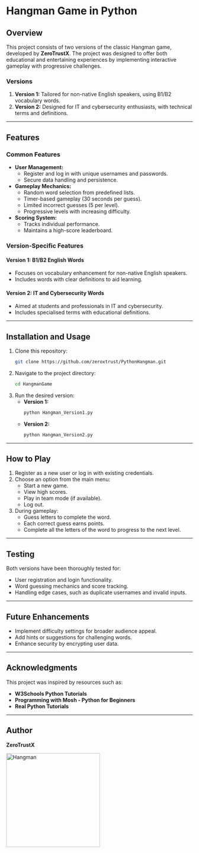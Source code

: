 
# Hangman Game in Python

## Overview

This project consists of two versions of the classic Hangman game, developed by **ZeroTrustX**. The project was designed to offer both educational and entertaining experiences by implementing interactive gameplay with progressive challenges.

### Versions
1. **Version 1:** Tailored for non-native English speakers, using B1/B2 vocabulary words.
2. **Version 2:** Designed for IT and cybersecurity enthusiasts, with technical terms and definitions.

---

## Features

### Common Features
- **User Management:**
  - Register and log in with unique usernames and passwords.
  - Secure data handling and persistence.
- **Gameplay Mechanics:**
  - Random word selection from predefined lists.
  - Timer-based gameplay (30 seconds per guess).
  - Limited incorrect guesses (5 per level).
  - Progressive levels with increasing difficulty.
- **Scoring System:**
  - Tracks individual performance.
  - Maintains a high-score leaderboard.

### Version-Specific Features
#### Version 1: B1/B2 English Words
- Focuses on vocabulary enhancement for non-native English speakers.
- Includes words with clear definitions to aid learning.

#### Version 2: IT and Cybersecurity Words
- Aimed at students and professionals in IT and cybersecurity.
- Includes specialised terms with educational definitions.

---

## Installation and Usage

1. Clone this repository:
   ```bash
   git clone https://github.com/zeroxtrust/PythonHangman.git
   ```
2. Navigate to the project directory:
   ```bash
   cd HangmanGame
   ```
3. Run the desired version:
   - **Version 1:** 
     ```bash
     python Hangman_Version1.py
     ```
   - **Version 2:** 
     ```bash
     python Hangman_Version2.py
     ```

---

## How to Play

1. Register as a new user or log in with existing credentials.
2. Choose an option from the main menu:
   - Start a new game.
   - View high scores.
   - Play in team mode (if available).
   - Log out.
3. During gameplay:
   - Guess letters to complete the word.
   - Each correct guess earns points.
   - Complete all the letters of the word to progress to the next level.

---

## Testing

Both versions have been thoroughly tested for:
- User registration and login functionality.
- Word guessing mechanics and score tracking.
- Handling edge cases, such as duplicate usernames and invalid inputs.

---

## Future Enhancements

- Implement difficulty settings for broader audience appeal.
- Add hints or suggestions for challenging words.
- Enhance security by encrypting user data.

---

## Acknowledgments

This project was inspired by resources such as:
- **W3Schools Python Tutorials**
- **Programming with Mosh - Python for Beginners**
- **Real Python Tutorials**

---

## Author
**ZeroTrustX**


<img width="253" alt="Hangman" src="https://github.com/user-attachments/assets/a54fbe28-b168-409d-8874-9798bfefcc96">
